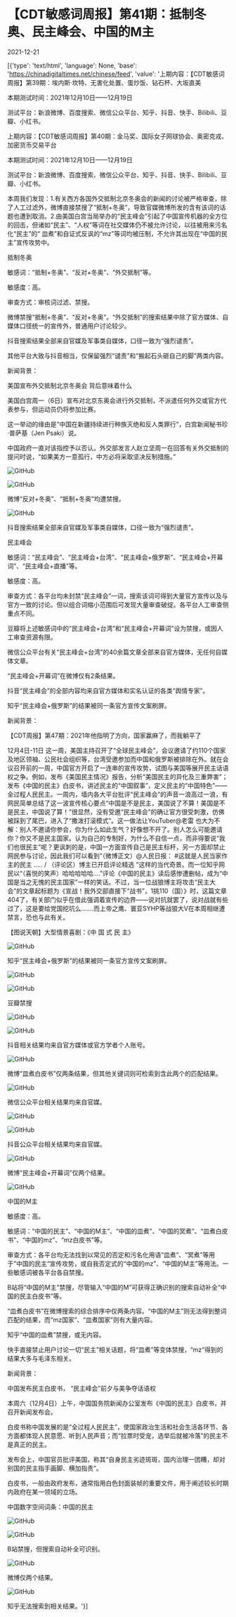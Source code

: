 # 【CDT敏感词周报】第41期：抵制冬奥、民主峰会、中国的M主

2021-12-21

[{'type': 'text/html', 'language': None, 'base': 'https://chinadigitaltimes.net/chinese/feed', 'value': '上期内容：【CDT敏感词周报】第39期：埃内斯·坎特、无害化处置、蛋炒饭、钻石杯、大坂直美

本期测试时间：2021年12月10日——12月19日

测试平台：新浪微博、百度搜索、微信公众平台、知乎、抖音、快手、Bilibili、豆瓣、小红书。

上期内容：【CDT敏感词周报】第40期：金马奖、国际女子网球协会、奥密克戎、加密货币交易平台

本期测试时间：2021年12月10日——12月19日

测试平台：新浪微博、百度搜索、微信公众平台、知乎、抖音、快手、Bilibili、豆瓣、小红书。



本周我们发现：1.有关西方各国外交抵制北京冬奥会的新闻的讨论被严格审查，除了人工过滤外，微博直接禁搜了“抵制+冬奥”，导致官媒微博所发的含有该词的话题也遭到取消。2.由美国白宫当局举办的“民主峰会”引起了中国宣传机器的全方位的回击，但诸如“民主”、“人权”等词在社交媒体仍不被允许讨论，以往被用来污名化“民主”的“ 皿煮”和自证式反讽的“mz”等词均被压制，不允许其出现在“中国的民主”宣传攻势中。



抵制冬奥

敏感词：“抵制+冬奥”、“反对+冬奥”、“外交抵制”等。

敏感度：高。

审查方式：审核词过滤、禁搜。



微博禁搜“抵制+冬奥”、“反对+冬奥”。“外交抵制”的搜索结果中除了官方媒体、自媒体口径统一的宣传外，普通用户讨论较少。

抖音搜索结果全部来自官媒及军事类自媒体，口径一致为“强烈谴责”。

其他平台大致与抖音相当，仅保留强烈“谴责”和“搬起石头砸自己的脚”两类内容。



新闻背景：



美国宣布外交抵制北京冬奥会 背后意味着什么





美国白宫周一（6日）宣布对北京东奥会进行外交抵制，不派遣任何外交或官方代表参与，但运动员仍将参加比赛。

这一举动的缘由是“中国在新疆持续进行种族灭绝和反人类罪行”，白宫新闻秘书珍·普萨基（Jen Psaki）说。

中国政府一直对该指控予以否认。外交部发言人赵立坚周一在回答有关外交抵制的提问时说，“如果美方一意孤行，中方必将采取坚决反制措施。”



![GitHub](https://chinadigitaltimes.net/chinese/files/2021/12/抵制冬奥.jpg)

![GitHub](https://chinadigitaltimes.net/chinese/files/2021/12/抵制冬奥微博.jpg)

微博“反对+冬奥”、“抵制+冬奥”均遭禁搜。



![GitHub](https://chinadigitaltimes.net/chinese/files/2021/12/抵制冬奥抖音.jpg)

抖音搜索结果全部来自官媒及军事类自媒体，口径一致为“强烈谴责”。



民主峰会

敏感词：“民主峰会”、“民主峰会+台湾”、“民主峰会+俄罗斯”、“民主峰会+开幕词”、“民主峰会+直播”等。

敏感度：高。

审查方式：各平台均未封禁“民主峰会”一词，搜索该词可得到大量官方宣传以及与官方一致的讨论。但以组合词缩小范围后可发现大量审查破绽。各平台人工审查侧重点不同。



豆瓣将上述敏感词中的“民主峰会+台湾”和“民主峰会+开幕词”设为禁搜，或因人工审查资源有限。

微信公众平台有关“民主峰会+台湾”的40余篇文章全部来自官方媒体，无任何自媒体文章。

“民主峰会+开幕词”在微博仅有2条结果。

抖音“民主峰会”的全部内容均来自官方媒体和实名认证的各类“舆情专家”。

知乎“民主峰会+俄罗斯”的结果被同一条官方宣传文案刷屏。



新闻背景：



【CDT周报】第47期：2021年他指明了方向，国家赢麻了，而我躺平了





12月4日-11日 这一周，美国主持召开了“全球民主峰会”，会议邀请了约110个国家及地区领袖、公民社会组织等，台湾受邀参加而中国和俄罗斯被排除在外。就在会议召开前的一周，中国官方开启了一连串的宣传攻势，试图与美国等展开民主话语权之争。例如，发布《美国民主情况》报告，分析“美国民主的异化及三重弊害”；发布《中国的民主》白皮书，讲述民主的“中国叙事”，定义民主的“中国特色”——全过程人民民主。一周内，墙内各大平台批评“民主峰会”的声音一浪高过一浪，有网民简单总结了这一波宣传核心要点“中国是不是民主，美国说了不算！美国是不是民主，中国说了算！”很显然，没有受邀“民主峰会”的确让官方很受刺激，仿佛被踩到了尾巴，进入了“撒泼打滚模式”。这一做法让YouTuber@老雷 也大为不解：别人不邀请你参会，你为什么如此生气？好像想不开了。别人怎么可能邀请你？你又不是民主国家。认为自己的专制好，为什么不自信一点，而非得要说“我们也很民主”呢？更讽刺的是，中国一方面宣传自己是民主标杆，另一方面却禁止网民参与讨论，因此我们可以看到“（微博正文）@人民日报： #这就是人民当家作主的民主 ….. / （评论区）博主已开启评论精选 ”这样的当代奇景。而一位知乎网民以“（喜悦的笑声）哈哈哈哈哈….”评论《中国的民主》读后感惨遭删帖，成为“中国是当之无愧的民主国家”一样的笑话。不过，当一位战狼博主将攻击“民主大会”的文章起标题为《宣战！我外交部直接下“战书”，1挑110（国）》时，这篇文章404了，有关部门似乎在借此强调着宣传的边界——说对抗就罢了，说对战就有些过了，这是要给党国挖坑么…….而上帝之鹰、寰亚SYHP等战狼大V在本周相继遭禁言，恐也与此有关。





【图说天朝】大型情景喜剧：《中 国 式 民 主》



![GitHub](https://chinadigitaltimes.net/chinese/files/2021/12/民主峰会俄罗斯知乎.jpg)

知乎“民主峰会+俄罗斯”的结果被同一条官方宣传文案刷屏。



![GitHub](https://chinadigitaltimes.net/chinese/files/2021/12/民主峰会开幕词豆瓣.jpg)

![GitHub](https://chinadigitaltimes.net/chinese/files/2021/12/民主峰会豆瓣.jpg)

豆瓣禁搜



![GitHub](https://chinadigitaltimes.net/chinese/files/2021/12/民主峰会抖音.jpg)

![GitHub](https://chinadigitaltimes.net/chinese/files/2021/12/民主峰会抖音2.jpg)

抖音相关结果均来自官方媒体或官方学者个人账号。



![GitHub](https://chinadigitaltimes.net/chinese/files/2021/12/民主峰会开幕词微博.jpg)

微博“皿煮白皮书”仅两条结果，但其他关键词则可检索到含此两个的匹配结果。



![GitHub](https://chinadigitaltimes.net/chinese/files/2021/12/民主峰会台湾微信.jpg)

微信公众平台相关结果均来自官媒。



![GitHub](https://chinadigitaltimes.net/chinese/files/2021/12/民主峰会抖音.jpg)

![GitHub](https://chinadigitaltimes.net/chinese/files/2021/12/民主峰会抖音2.jpg)

抖音公众平台相关结果均来自官媒。



![GitHub](https://chinadigitaltimes.net/chinese/files/2021/12/民主峰会开幕词微博.jpg)

微博“民主峰会+开幕词”仅两个结果。



![GitHub](https://chinadigitaltimes.net/chinese/files/2021/12/民主峰会开幕词豆瓣..jpg)

中国的M主

敏感度：高。

敏感词：“中国的民主”、“中国的M主”、“中国的皿煮”、“中国的冥煮”、“皿煮白皮书”、“中国的mz”、“mz白皮书”等。

审查方式：各平台均无法找到以常见的否定和污名化用语“皿煮”、“冥煮”等用于”中国的民主“宣传攻势，或自我否定式的“中国的mz”、“中国的M主”等用法。一些敏感词被各平台各自禁搜。



B站将“中国的M主”禁搜，尽管输入“中国的M”可获得正确识别的搜索自动补全“中国的民主白皮书”等。

“皿煮白皮书”在微博搜索的综合排序中仅两条内容。“中国的M主”则无法得到整词匹配的结果，而“mz国家”、“皿煮国家”则有大量内容。

知乎“中国的皿煮”禁搜，或无内容。

快手直接禁止用户讨论一切“民主”相关话题，将“皿煮”等变体禁搜，“mz”得到的结果大多与毛泽东相关。



新闻背景：



中国发布民主白皮书， “民主峰会”前夕与美争夺话语权





本周六（12月4日）上午，中国国务院新闻办公室发布《中国的民主》白皮书，并召开新闻发布会。

白皮书称中国发展的是“全过程人民民主”，使国家政治生活和社会生活各环节、各方面都体现人民意愿、听到人民声音；而“拉票时受宠，选举后就被冷落”的民主不是真正的民主。

发布会上，中国官员批评美国，称其“自身民主劣迹斑斑，国内治理一团糟，却对别国的民主指手画脚、横加指责”。

白皮书，一般由政府发布，通常指用白色封面装帧的重要文件，用于阐述较长时期内政府在某一领域的立场。





中国数字空间词条：中国的民主



![GitHub](https://chinadigitaltimes.net/chinese/files/2021/12/M主B站.jpg)

![GitHub](https://chinadigitaltimes.net/chinese/files/2021/12/M主B站2.png)

B站禁搜，但搜索自动补全可识别。



![GitHub](https://chinadigitaltimes.net/chinese/files/2021/12/m主微博.jpg)

微博仅两个结果。



![GitHub](https://chinadigitaltimes.net/chinese/files/2021/12/M主知乎.jpg)

知乎无法搜索到相关结果。'}]